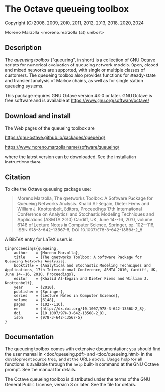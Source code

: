 # The Octave queueing toolbox

Copyright (C) 2008, 2009, 2010, 2011, 2012, 2013, 2018, 2020, 2024

Moreno Marzolla <moreno.marzolla (at) unibo.it>

## Description

The _queueing toolbox_ ("queueing", in short) is a collection of GNU
Octave scripts for numerical evaluation of queueing network
models. Open, closed and mixed networks are supported, with single or
multiple classes of customers. The queueing toolbox also provides
functions for steady-state and transient analysis of Markov chains, as
well as for single station queueing systems.

This package requires GNU Octave version 4.0.0 or later. GNU Octave is
free software and is available at https://www.gnu.org/software/octave/

## Download and install

The Web pages of the queueing toolbox are

<https://gnu-octave.github.io/packages/queueing/>

<https://www.moreno.marzolla.name/software/queueing/>

where the latest version can be downloaded. See the installation
instructions there.

## Citation

To cite the Octave queueing package use:

> Moreno Marzolla, The qnetworks Toolbox: A Software Package for
> Queueing Networks Analysis. Khalid Al-Begain, Dieter Fiems and
> William J. Knottenbelt, Editors, Proceedings 17th International
> Conference on Analytical and Stochastic Modeling Techniques and
> Applications (ASMTA 2010) Cardiff, UK, June 14--16, 2010, volume
> 6148 of Lecture Notes in Computer Science, Springer, pp. 102--116,
> ISBN 978-3-642-13567-5, DOI 10.1007/978-3-642-13568-2_8

A BibTeX entry for LaTeX users is:

```
@inproceedings{queueing,
    author    = {Moreno Marzolla},
    title     = {The qnetworks Toolbox: A Software Package for Queueing Networks Analysis},
    booktitle = {Analytical and Stochastic Modeling Techniques and Applications, 17th International Conference, ASMTA 2010, Cardiff, UK, June 14--16, 2010. Proceedings},
    editor    = {Khalid Al-Begain and Dieter Fiems and William J. Knottenbelt},
    year      = {2010},
    publisher = {Springer},
    series    = {Lecture Notes in Computer Science},
    volume    = {6148},
    pages     = {102--116},
    ee        = {http://dx.doi.org/10.1007/978-3-642-13568-2_8},
    doi       = {10.1007/978-3-642-13568-2_8},
    isbn      = {978-3-642-13567-5}
}
```

## Documentation

The queueing toolbox comes with extensive documentation; you should
find the user manual in <doc/queueing.pdf> and <doc/queueing.html> in the
development source tree, and at the URLs above. Usage help for all
functions is available through the `help` built-in command at the GNU
Octave prompt. See the manual for details.

The Octave queueing toolbox is distributed under the terms of the GNU
General Public License, version 3 or later. See the file <COPYING> for
details.
